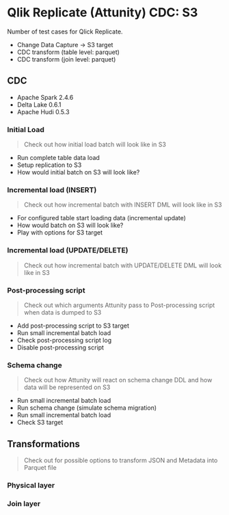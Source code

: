 # Qlik Replicate (Attunity) CDC: S3

Number of test cases for Qlick Replicate.
* Change Data Capture -> S3 target
* CDC transform (table level: parquet)
* CDC transform (join level: parquet)

## CDC

* Apache Spark 2.4.6
* Delta Lake 0.6.1
* Apache Hudi 0.5.3

### Initial Load

> Check out how initial load batch will look like in S3

* Run complete table data load
* Setup replication to S3
* How would initial batch on S3 will look like?

### Incremental load (INSERT)

> Check out how incremental batch with INSERT DML
will look like in S3

* For configured table start loading data (incremental update)
* How would batch on S3 will look like?
* Play with options for S3 target

### Incremental load (UPDATE/DELETE)

> Check out how incremental batch with UPDATE/DELETE DML
will look like in S3

### Post-processing script

> Check out which arguments Attunity pass to 
Post-processing script when data is dumped to S3

* Add post-processing script to S3 target
* Run small incremental batch load
* Check post-processing script log
* Disable post-processing script

### Schema change

> Check out how Attunity will react on schema change DDL
and how data will be represented on S3

* Run small incremental batch load
* Run schema change (simulate schema migration)
* Run small incremental batch load
* Check S3 target

## Transformations

> Check out for possible options to transform JSON and Metadata
into Parquet file

### Physical layer

### Join layer

